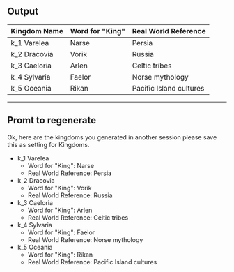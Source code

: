 ## Output

| Kingdom Name | Word for "King" | Real World Reference |
|--------------|----------------|---------------------|
| k_1 Varelea | Narse | Persia |
| k_2 Dracovia | Vorik | Russia |
| k_3 Caeloria | Arlen | Celtic tribes |
| k_4 Sylvaria | Faelor | Norse mythology |
| k_5 Oceania | Rikan | Pacific Island cultures |


---


## Promt to regenerate

Ok, here are the kingdoms you generated in another session please save this as setting for Kingdoms.

- k_1 Varelea
  - Word for "King": Narse
  - Real World Reference: Persia
- k_2 Dracovia
  - Word for "King": Vorik
  - Real World Reference: Russia
- k_3 Caeloria
  - Word for "King": Arlen
  - Real World Reference: Celtic tribes
- k_4 Sylvaria
  - Word for "King": Faelor
  - Real World Reference: Norse mythology
- k_5 Oceania
  - Word for "King": Rikan
  - Real World Reference: Pacific Island cultures

